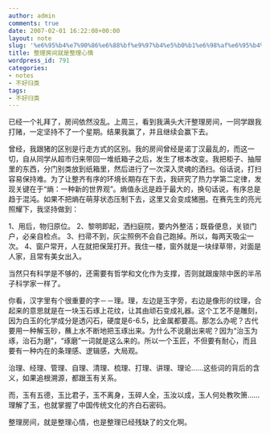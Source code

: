 ```yaml
---
author: admin
comments: true
date: 2007-02-01 16:22:08+00:00
layout: note
slug: '%e6%95%b4%e7%90%86%e6%88%bf%e9%97%b4%e5%b0%b1%e6%98%af%e6%95%b4%e7%90%86%e5%bf%83%e6%83%85'
title: 整理房间就是整理心情
wordpress_id: 791
categories:
- notes
- 不好归类
tags:
- 不好归类
---
```


已经一个礼拜了，房间依然没乱。上周三，看到我满头大汗整理房间，一同学跟我打赌，一定坚持不了一个星期。结果我赢了，并且继续会赢下去。

曾经，我跟猪的区别是行走方式的区别。我的房间曾经是诺丁汉最乱的，而这一切，自从同学从超市归来带回一堆纸箱子之后，发生了根本改变。我把柜子、抽屉里的东西，分门别类放到纸箱里，然后进行了一次深入灵魂的洒扫。俗话说，打扫容易保持难。为了让整齐有序的环境长期存在下去，我研究了热力学第二定律，发现关键在于“熵：一种新的世界观”。熵值永远是趋于最大的，换句话说，有序总是趋于混沌。如果不把熵在萌芽状态压制下去，这里又会变成猪圈。在赛先生的亮光照耀下，我坚持做到：

1、用后，物归原位。
2、黎明即起，洒扫庭院，要内外整洁；既昏便息，关锁门户，必亲自检点。
3、扫帚不到，灰尘照例不会自己跑掉。所以，每两天吸尘一次。
4、窗户常开，人在就把保笼打开。我住一楼，窗外就是一块绿草带，对面是人家，且常有美女出入。

当然只有科学是不够的，还需要有哲学和文化作为支撑，否则就跟废除中医的半吊子科学家一样了。

你看，汉字里有个很重要的字－－理。理，左边是玉字旁，右边是像形的纹理，合起来的意思就是在一块玉石琢上花纹，让其由顽石变成礼器。这个工艺不是雕刻，因为白玉的化学成分是透闪石，硬度是6-6.5，比金属都要高。那怎么办呢？古代要用一种解玉砂，蘸上水不断地把玉琢出来。为什么不说磨出来呢？因为“治玉为琢，治石为磨”，“琢磨”一词就是这么来的。所以一个玉匠，不但要有耐心，而且要有一种内在的条理感、逻辑感，大局观。

治理、经理、管理、自理、清理、梳理、打理、讲理、理论……这些词的背后的含义，如果追根溯源，都跟玉有关系。

而，玉有五德，玉比君子，玉不离身，玉碎人全，玉汝以成，玉人何处教吹箫……理解了玉，也就掌握了中国传统文化的齐白石密码。

整理房间，就是整理心情，也是整理已经残缺了的文化啊。
